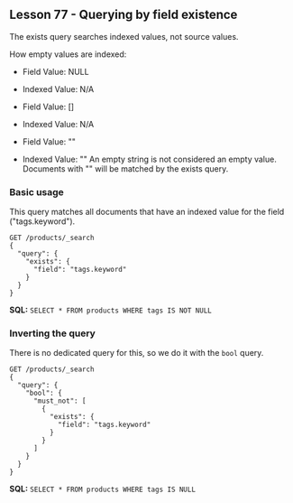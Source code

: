 ## Lesson 77 - Querying by field existence

The exists query searches indexed values, not source values.


How empty values are indexed:

- Field Value: NULL
- Indexed Value: N/A

- Field Value: []
- Indexed Value: N/A

- Field Value: ""
- Indexed Value: ""
An empty string is not considered an empty value.  Documents with "" will be matched by the exists query.



### Basic usage

This query matches all documents that have an indexed value for the field ("tags.keyword").

```
GET /products/_search
{
  "query": {
    "exists": {
      "field": "tags.keyword"
    }
  }
}
```

**SQL:** `SELECT * FROM products WHERE tags IS NOT NULL`

### Inverting the query

There is no dedicated query for this, so we do it with the `bool` query.

```
GET /products/_search
{
  "query": {
    "bool": {
      "must_not": [
        {
          "exists": {
            "field": "tags.keyword"
          }
        }
      ]
    }
  }
}
```

**SQL:** `SELECT * FROM products WHERE tags IS NULL`


